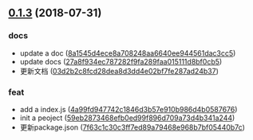 ## [0.1.3](https://github.com/yelin2016/log3/compare/59eb2873468efb0ed99f896d709a73d4b341a244...v0.1.3) (2018-07-31)


### docs

* update a doc ([8a1545d4ece8a708248aa6640ee944561dac3cc5](https://github.com/yelin2016/log3/commit/8a1545d4ece8a708248aa6640ee944561dac3cc5))
* update docs ([27a8f934ec787282f9fa289faa015111d8bf0cb5](https://github.com/yelin2016/log3/commit/27a8f934ec787282f9fa289faa015111d8bf0cb5))
* 更新文档 ([03d2b2c8fcd28dea8d3dd4e02bf7fe287ad24b37](https://github.com/yelin2016/log3/commit/03d2b2c8fcd28dea8d3dd4e02bf7fe287ad24b37))

### feat

* add a index.js ([4a99fd947742c1846d3b57e910b986d4b0587676](https://github.com/yelin2016/log3/commit/4a99fd947742c1846d3b57e910b986d4b0587676))
* init a peoject ([59eb2873468efb0ed99f896d709a73d4b341a244](https://github.com/yelin2016/log3/commit/59eb2873468efb0ed99f896d709a73d4b341a244))
* 更新package.json ([7f63c1c30c3ff7ed89a79468e968b7bf05440b7c](https://github.com/yelin2016/log3/commit/7f63c1c30c3ff7ed89a79468e968b7bf05440b7c))



